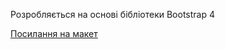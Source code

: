 
Розробляється на основі бібліотеки Bootstrap 4

[Посилання на макет](https://drive.google.com/file/d/0BxCb9wekchysNlk3QUVqd1lLeFE/view?usp=sharing) 
